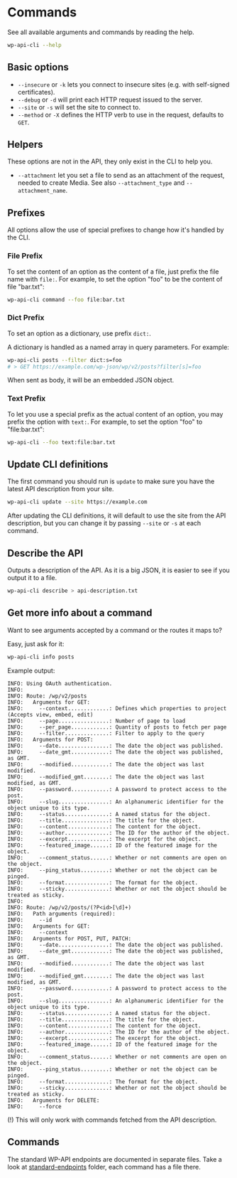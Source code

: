 Commands
========

See all available arguments and commands by reading the help.

```bash
wp-api-cli --help
```

Basic options
-------------

- `--insecure` or `-k` lets you connect to insecure sites (e.g. with self-signed certificates).
- `--debug` or `-d` will print each HTTP request issued to the server.
- `--site` or `-s` will set the site to connect to.
- `--method` or `-X` defines the HTTP verb to use in the request, defaults to `GET`.

Helpers
-------

These options are not in the API, they only exist in the CLI to help you.

- `--attachment` let you set a file to send as an attachment of the request, needed to create Media. See also `--attachment_type` and `--attachment_name`.

Prefixes
--------

All options allow the use of special prefixes to change how it's handled by the CLI.

### File Prefix

To set the content of an option as the content of a file, just prefix the file name with `file:`.
For example, to set the option "foo" to be the content of file "bar.txt":

```bash
wp-api-cli command --foo file:bar.txt
```

### Dict Prefix

To set an option as a dictionary, use prefix `dict:`.

A dictionary is handled as a named array in query parameters. For example:

```bash
wp-api-cli posts --filter dict:s=foo
# > GET https://example.com/wp-json/wp/v2/posts?filter[s]=foo
```

When sent as body, it will be an embedded JSON object.

### Text Prefix

To let you use a special prefix as the actual content of an option, you may prefix the option with `text:`.
For example, to set the option "foo" to "file:bar.txt":

```bash
wp-api-cli --foo text:file:bar.txt
```

Update CLI definitions
----------------------

The first command you should run is `update` to make sure you have the latest API description from your site.

```bash
wp-api-cli update --site https://example.com
```

After updating the CLI definitions, it will default to use the site from the API description, but you can change it
by passing `--site` or `-s` at each command.

Describe the API
----------------

Outputs a description of the API. As it is a big JSON, it is easier to see if you output it to a file.

```bash
wp-api-cli describe > api-description.txt
```

Get more info about a command
-----------------------------

Want to see arguments accepted by a command or the routes it maps to?

Easy, just ask for it:

```bash
wp-api-cli info posts
```

Example output:

```
INFO: Using OAuth authentication.
INFO:
INFO: Route: /wp/v2/posts
INFO:   Arguments for GET:
INFO:     --context.............: Defines which properties to project (Accepts view, embed, edit)
INFO:     --page................: Number of page to load
INFO:     --per_page............: Quantity of posts to fetch per page
INFO:     --filter..............: Filter to apply to the query
INFO:   Arguments for POST:
INFO:     --date................: The date the object was published.
INFO:     --date_gmt............: The date the object was published, as GMT.
INFO:     --modified............: The date the object was last modified.
INFO:     --modified_gmt........: The date the object was last modified, as GMT.
INFO:     --password............: A password to protect access to the post.
INFO:     --slug................: An alphanumeric identifier for the object unique to its type.
INFO:     --status..............: A named status for the object.
INFO:     --title...............: The title for the object.
INFO:     --content.............: The content for the object.
INFO:     --author..............: The ID for the author of the object.
INFO:     --excerpt.............: The excerpt for the object.
INFO:     --featured_image......: ID of the featured image for the object.
INFO:     --comment_status......: Whether or not comments are open on the object.
INFO:     --ping_status.........: Whether or not the object can be pinged.
INFO:     --format..............: The format for the object.
INFO:     --sticky..............: Whether or not the object should be treated as sticky.
INFO:
INFO: Route: /wp/v2/posts/(?P<id>[\d]+)
INFO:   Path arguments (required):
INFO:     --id
INFO:   Arguments for GET:
INFO:     --context
INFO:   Arguments for POST, PUT, PATCH:
INFO:     --date................: The date the object was published.
INFO:     --date_gmt............: The date the object was published, as GMT.
INFO:     --modified............: The date the object was last modified.
INFO:     --modified_gmt........: The date the object was last modified, as GMT.
INFO:     --password............: A password to protect access to the post.
INFO:     --slug................: An alphanumeric identifier for the object unique to its type.
INFO:     --status..............: A named status for the object.
INFO:     --title...............: The title for the object.
INFO:     --content.............: The content for the object.
INFO:     --author..............: The ID for the author of the object.
INFO:     --excerpt.............: The excerpt for the object.
INFO:     --featured_image......: ID of the featured image for the object.
INFO:     --comment_status......: Whether or not comments are open on the object.
INFO:     --ping_status.........: Whether or not the object can be pinged.
INFO:     --format..............: The format for the object.
INFO:     --sticky..............: Whether or not the object should be treated as sticky.
INFO:   Arguments for DELETE:
INFO:     --force
```

(!) This will only work with commands fetched from the API description.

Commands
--------

The standard WP-API endpoints are documented in separate files. Take a look at [standard-endpoints](standard-endpoints/) folder, each command has a file there.
